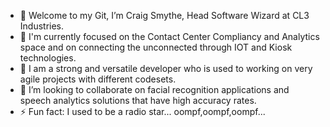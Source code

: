 - 👋 Welcome to my Git, I’m Craig Smythe, Head Software Wizard at CL3 Industries.
- 👀 I'm currently focused on the Contact Center Compliancy and Analytics space and on connecting the unconnected through IOT and Kiosk technologies.
- 🌱 I am a strong and versatile developer who is used to working on very agile projects with different codesets.
- 💞️ I’m looking to collaborate on facial recognition applications and speech analytics solutions that have high accuracy rates.
- ⚡ Fun fact: I used to be a radio star... oompf,oompf,oompf...

<!---
craigsmytheZA/craigsmytheZA is a ✨ special ✨ repository because its `README.md` (this file) appears on your GitHub profile.
You can click the Preview link to take a look at your changes.
--->

